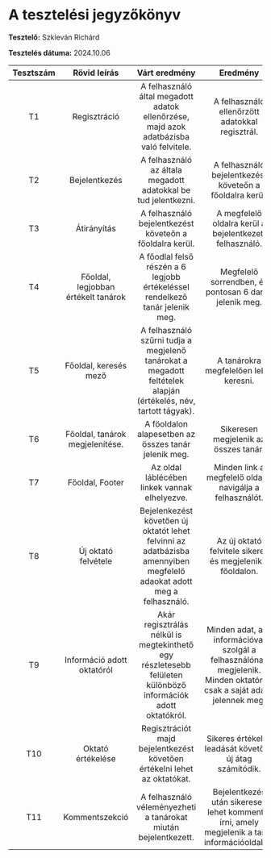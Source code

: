 # A tesztelési jegyzőkönyv

**Tesztelő:** Szkleván Richárd

**Tesztelés dátuma:** 2024.10.06

| Tesztszám | Rövid leírás | Várt eredmény | Eredmény | Megjegyzés |
|:---------:|:------------:|:-------------:|:--------:|:----------:|
|T1| Regisztráció|A felhasználó által megadott adatok ellenőrzése, majd azok adatbázisba való felvitele.| A felhasználó ellenőrzött adatokkal regisztrál.|Nem találtam problémát.|
|T2| Bejelentkezés|A felhasználó az általa megadott adatokkal be tud jelentkezni.|A felhasználó bejelentkezést követeőn a főoldalra kerül.|Nem találtam problémát.|
|T3|Átirányítás|A felhasználó bejelentkezést követeőn a főoldalra kerül.|A megfelelő oldalra kerül a bejelentkezett felhasználó.|Nem találtam problémát.|
|T4|Főoldal, legjobban értékelt tanárok|A főodlal felső részén a 6 legjobb értékeléssel rendelkező tanár jelenik meg.| Megfelelő sorrendben, és pontosan 6 darab jelenik meg.|Nem találtam problémát.|
|T5|Főoldal, keresés mező|A felhasználó szűrni tudja a megjelenő tanárokat a megadott feltételek alapján (értékelés, név, tartott tágyak).|A tanárokra megfelelően lehet keresni.|Nem találtam problémát.|
|T6|Főoldal, tanárok megjelenítése.|A föoldalon alapesetben az összes tanár jelenik meg. |Sikeresen megjelenik az összes tanár.|Nem találtam problémát.|
|T7|Főoldal, Footer|Az oldal láblécében linkek vannak elhelyezve.|Minden link a megfelelő oldalra navigálja a felhasználót.|Nem találtam problémát.|
|T8|Új oktató felvétele|Bejelenkezést követően új oktatót lehet felvinni az adatbázisba amennyiben megfelelő adaokat adott meg a felhasználó.|Az új oktató felvitele sikeres és megjelenik a főoldalon.|Nem találtam problémát.|
|T9| Információ adott oktatóról| Akár regisztrálás nélkül is megtekinthető egy részletesebb felületen különböző információk adott oktatókról. |Minden adat, ami információval szolgál a felhasználónak megjelenik. Minden oktatónak csak a saját adatai jelennek meg.|Nem találtam problémát.|
|T10|Oktató értékelése|Regisztrációt majd bejelentkezést követően értékelni lehet az oktatókat.|Sikeres értékelés leadását követően új átag számítódik.|Nem találtam problémát.|
|T11|Kommentszekció|A felhasználó véleményezheti a tanárokat miután bejelentkezett.| Bejelentkezés után sikeresen lehet kommentet írni, amely megjelenik a tanár információoldalán.|Nem találtam problémát.|
